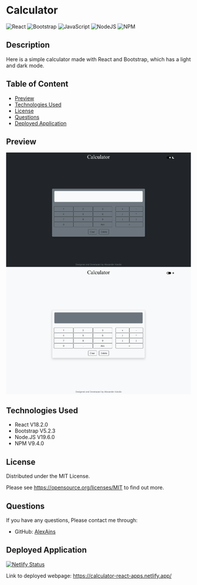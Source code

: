 # Calculator

![React](https://img.shields.io/badge/react-%2320232a.svg?style=for-the-badge&logo=react&logoColor=%2361DAFB) ![Bootstrap](https://img.shields.io/badge/bootstrap-%23563D7C.svg?style=for-the-badge&logo=bootstrap&logoColor=white) ![JavaScript](https://img.shields.io/badge/javascript-%23323330.svg?style=for-the-badge&logo=javascript&logoColor=%23F7DF1E) ![NodeJS](https://img.shields.io/badge/node.js-6DA55F?style=for-the-badge&logo=node.js&logoColor=white) ![NPM](https://img.shields.io/badge/NPM-%23CB3837.svg?style=for-the-badge&logo=npm&logoColor=white) 

## Description

Here is a simple calculator made with React and Bootstrap, which has a light and dark mode.

## Table of Content
* [Preview](#preview)
* [Technologies Used](#technologies-used)
* [License](#license)
* [Questions](#questions)
* [Deployed Application](#deployed-application)

## Preview
![alt text](./src/assets/screenshot-dark.png)
![alt text](./src/assets/screenshot-light.png)

## Technologies Used
* React V18.2.0
* Bootstrap V5.2.3
* Node.JS V19.6.0
* NPM V9.4.0

## License
Distributed under the MIT License.

Please see https://opensource.org/licenses/MIT to find out more.

## Questions
If you have any questions, Please contact me through:
* GitHub: [AlexAins](https://github.com/AlexAins)

## Deployed Application
[![Netlify Status](https://api.netlify.com/api/v1/badges/4c78003a-5f69-4435-8ef8-0fd349a12492/deploy-status)](https://app.netlify.com/sites/calculator-react-apps/deploys)

Link to deployed webpage: https://calculator-react-apps.netlify.app/